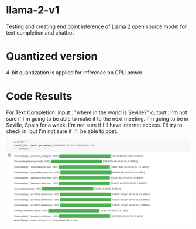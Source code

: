 # llama-2-v1
Testing and creating end point inference of Llama 2 open source model for text completion and chatbot 

# Quantized version
4-bit quantization is applied for inference on CPU power

# Code Results
For Text Completion:
input : "where in the world is Seville?"
output : I'm not sure if I'm going to be able to make it to the next meeting. I'm going to be in Seville, Spain for a week. I'm not sure if I'll have internet access. I'll try to check in, but I'm not sure if I'll be able to post.

![My Image](model_and_tokenizer_download_for_llama_13b_hf.png)
